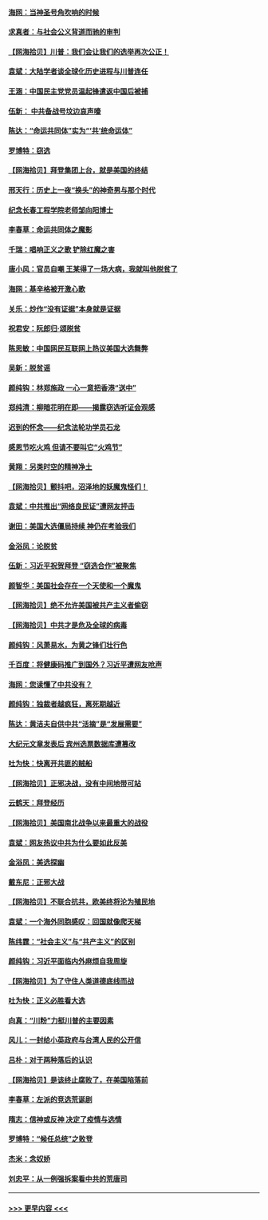 #### [海网：当神圣号角吹响的时候](../pages/nsc993/n12595891.md?t=12051702) 
#### [求真者：与社会公义背道而驰的审判](../pages/nsc993/n12595868.md?t=12051702) 
#### [【网海拾贝】川普：我们会让我们的选举再次公正！](../pages/nsc993/n12594930.md?t=12051702) 
#### [袁斌：大陆学者谈全球化历史进程与川普连任](../pages/nsc993/n12594690.md?t=12051702) 
#### [王涵：中国民主党党员温起锋遣返中国后被捕](../pages/nsc993/n12594540.md?t=12051702) 
#### [伍新： 中共备战号坟边哀声嚎](../pages/nsc993/n12593086.md?t=12051702) 
#### [陈达：“命运共同体”实为“‘共’统命运体”](../pages/nsc993/n12590865.md?t=12051702) 
#### [罗博特：窃选](../pages/nsc993/n12590619.md?t=12051702) 
#### [【网海拾贝】拜登集团上台，就是美国的终结](../pages/nsc993/n12589725.md?t=12051702) 
#### [邢天行：历史上一夜“换头”的神奇男与那个时代](../pages/nsc993/n12589424.md?t=12051702) 
#### [纪念长春工程学院老师邹向阳博士](../pages/nsc993/n12585390.md?t=12051702) 
#### [李春草：命运共同体之魔影](../pages/nsc993/n12585026.md?t=12051702) 
#### [千瑞：唱响正义之歌 铲除红魔之害](../pages/nsc993/n12585002.md?t=12051702) 
#### [唐小风：官员自嘲 王某得了一场大病，我就叫他脱贫了](../pages/nsc993/n12584981.md?t=12051702) 
#### [海网：基辛格被开激心歌](../pages/nsc993/n12584946.md?t=12051702) 
#### [关乐：炒作“没有证据”本身就是证据](../pages/nsc993/n12583146.md?t=12051702) 
#### [祝君安：阮郎归‧颂脱贫](../pages/nsc993/n12583119.md?t=12051702) 
#### [陈思敏：中国网民互联网上热议美国大选舞弊](../pages/nsc993/n12582845.md?t=12051702) 
#### [吴新：脱贫谣](../pages/nsc993/n12580839.md?t=12051702) 
#### [颜纯钩：林郑施政 一心一意把香港“送中”](../pages/nsc993/n12580805.md?t=12051702) 
#### [郑纯清：柳暗花明在即——揭露窃选听证会观感](../pages/nsc993/n12580795.md?t=12051702) 
#### [迟到的怀念——纪念法轮功学员石龙](../pages/nsc993/n12580245.md?t=12051702) 
#### [感恩节吃火鸡  但请不要叫它“火鸡节”](../pages/nsc993/n12580252.md?t=12051702) 
#### [黄翔：另类时空的精神净土](../pages/nsc993/n12578638.md?t=12051702) 
#### [【网海拾贝】颤抖吧，沼泽地的妖魔鬼怪们！](../pages/nsc993/n12578552.md?t=12051702) 
#### [袁斌：中共推出“网络良民证”遭网友抨击](../pages/nsc993/n12578511.md?t=12051702) 
#### [谢田：美国大选僵局持续 神仍在考验我们](../pages/nsc993/n12577432.md?t=12051702) 
#### [金浴凤：论脱贫](../pages/nsc993/n12576386.md?t=12051702) 
#### [伍新：习近平祝贺拜登 “窃选合作”被聚焦](../pages/nsc993/n12576358.md?t=12051702) 
#### [颜智华：美国社会存在一个天使和一个魔鬼](../pages/nsc993/n12574299.md?t=12051702) 
#### [【网海拾贝】绝不允许美国被共产主义者偷窃](../pages/nsc993/n12573396.md?t=12051702) 
#### [【网海拾贝】中共才是危及全球的病毒](../pages/nsc993/n12571204.md?t=12051702) 
#### [颜纯钩：风萧易水，为黄之锋们壮行色](../pages/nsc993/n12571487.md?t=12051702) 
#### [千百度：将健康码推广到国外？习近平遭网友呛声](../pages/nsc993/n12570808.md?t=12051702) 
#### [海网：您读懂了中共没有？](../pages/nsc993/n12570487.md?t=12051702) 
#### [颜纯钩：独裁者越疯狂，离死期越近](../pages/nsc993/n12569055.md?t=12051702) 
#### [陈达：黄洁夫自供中共“活摘”是“发展需要”](../pages/nsc993/n12568541.md?t=12051702) 
#### [大纪元文章发表后 宾州选票数据库遭篡改](../pages/nsc993/n12568105.md?t=12051702) 
#### [吐为快：快离开共匪的贼船](../pages/nsc993/n12568462.md?t=12051702) 
#### [【网海拾贝】正邪决战，没有中间地带可站](../pages/nsc993/n12568439.md?t=12051702) 
#### [云鹤天：拜登经历](../pages/nsc993/n12567294.md?t=12051702) 
#### [【网海拾贝】美国南北战争以来最重大的战役](../pages/nsc993/n12567247.md?t=12051702) 
#### [袁斌：网友热议中共为什么要如此反美](../pages/nsc993/n12567162.md?t=12051702) 
#### [金浴凤：美选探幽](../pages/nsc993/n12567147.md?t=12051702) 
#### [戴东尼：正邪大战](../pages/nsc993/n12567033.md?t=12051702) 
#### [【网海拾贝】不联合抗共，欧美终将沦为殖民地](../pages/nsc993/n12565068.md?t=12051702) 
#### [袁斌：一个海外同胞感叹：回国就像爬天梯](../pages/nsc993/n12564986.md?t=12051702) 
#### [陈纬霆：“社会主义”与“共产主义”的区别](../pages/nsc993/n12562417.md?t=12051702) 
#### [颜纯钩：习近平面临内外麻烦自我周旋](../pages/nsc993/n12563356.md?t=12051702) 
#### [【网海拾贝】为了守住人类道德底线而战](../pages/nsc993/n12562542.md?t=12051702) 
#### [吐为快：正义必胜看大选](../pages/nsc993/n12561967.md?t=12051702) 
#### [向真：“川粉”力挺川普的主要因素](../pages/nsc993/n12560774.md?t=12051702) 
#### [风儿：一封给小英政府与台湾人民的公开信](../pages/nsc993/n12560581.md?t=12051702) 
#### [吕朴：对于两种落后的认识](../pages/nsc993/n12560492.md?t=12051702) 
#### [【网海拾贝】是该终止腐败了，在美国陷落前](../pages/nsc993/n12559936.md?t=12051702) 
#### [李春草：左派的竞选荒诞剧](../pages/nsc993/n12558380.md?t=12051702) 
#### [隋志：信神或反神 决定了疫情与选情](../pages/nsc993/n12558255.md?t=12051702) 
#### [罗博特：“候任总统”之败登](../pages/nsc993/n12558189.md?t=12051702) 
#### [杰米：念奴娇](../pages/nsc993/n12558174.md?t=12051702) 
#### [刘忠平：从一例强拆案看中共的荒唐司](../pages/nsc993/n12558036.md?t=12051702) 

----
#### [ >>> 更早内容 <<< ](../indexes/nsc993-earlier.md)

